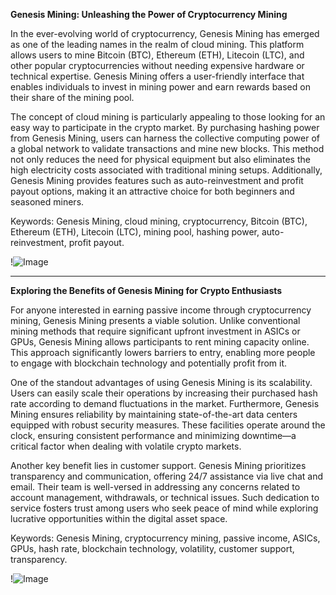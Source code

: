 **Genesis Mining: Unleashing the Power of Cryptocurrency Mining**

In the ever-evolving world of cryptocurrency, Genesis Mining has emerged as one of the leading names in the realm of cloud mining. This platform allows users to mine Bitcoin (BTC), Ethereum (ETH), Litecoin (LTC), and other popular cryptocurrencies without needing expensive hardware or technical expertise. Genesis Mining offers a user-friendly interface that enables individuals to invest in mining power and earn rewards based on their share of the mining pool.

The concept of cloud mining is particularly appealing to those looking for an easy way to participate in the crypto market. By purchasing hashing power from Genesis Mining, users can harness the collective computing power of a global network to validate transactions and mine new blocks. This method not only reduces the need for physical equipment but also eliminates the high electricity costs associated with traditional mining setups. Additionally, Genesis Mining provides features such as auto-reinvestment and profit payout options, making it an attractive choice for both beginners and seasoned miners.

Keywords: Genesis Mining, cloud mining, cryptocurrency, Bitcoin (BTC), Ethereum (ETH), Litecoin (LTC), mining pool, hashing power, auto-reinvestment, profit payout. 

!![Image](https://github.com/user-attachments/assets/590b50a7-4459-4e76-8a31-559aed223621)

---

**Exploring the Benefits of Genesis Mining for Crypto Enthusiasts**

For anyone interested in earning passive income through cryptocurrency mining, Genesis Mining presents a viable solution. Unlike conventional mining methods that require significant upfront investment in ASICs or GPUs, Genesis Mining allows participants to rent mining capacity online. This approach significantly lowers barriers to entry, enabling more people to engage with blockchain technology and potentially profit from it.

One of the standout advantages of using Genesis Mining is its scalability. Users can easily scale their operations by increasing their purchased hash rate according to demand fluctuations in the market. Furthermore, Genesis Mining ensures reliability by maintaining state-of-the-art data centers equipped with robust security measures. These facilities operate around the clock, ensuring consistent performance and minimizing downtime—a critical factor when dealing with volatile crypto markets.

Another key benefit lies in customer support. Genesis Mining prioritizes transparency and communication, offering 24/7 assistance via live chat and email. Their team is well-versed in addressing any concerns related to account management, withdrawals, or technical issues. Such dedication to service fosters trust among users who seek peace of mind while exploring lucrative opportunities within the digital asset space.

Keywords: Genesis Mining, cryptocurrency mining, passive income, ASICs, GPUs, hash rate, blockchain technology, volatility, customer support, transparency. 

!![Image](https://github.com/user-attachments/assets/590b50a7-4459-4e76-8a31-559aed223621)